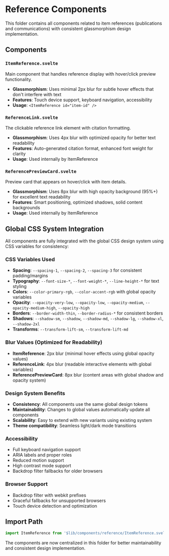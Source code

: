 # Reference Components

This folder contains all components related to item references (publications and communications) with consistent glassmorphism design implementation.

## Components

### `ItemReference.svelte`

Main component that handles reference display with hover/click preview functionality.

- **Glassmorphism**: Uses minimal 2px blur for subtle hover effects that don't interfere with text
- **Features**: Touch device support, keyboard navigation, accessibility
- **Usage**: `<ItemReference id="item-id" />`

### `ReferenceLink.svelte`

The clickable reference link element with citation formatting.

- **Glassmorphism**: Uses 4px blur with optimized opacity for better text readability
- **Features**: Auto-generated citation format, enhanced font weight for clarity
- **Usage**: Used internally by ItemReference

### `ReferencePreviewCard.svelte`

Preview card that appears on hover/click with item details.

- **Glassmorphism**: Uses 8px blur with high opacity background (95%+) for excellent text readability
- **Features**: Smart positioning, optimized shadows, solid content backgrounds
- **Usage**: Used internally by ItemReference

## Global CSS System Integration

All components are fully integrated with the global CSS design system using CSS variables for consistency:

### CSS Variables Used

- **Spacing**: `--spacing-1`, `--spacing-2`, `--spacing-3` for consistent padding/margins
- **Typography**: `--font-size-*`, `--font-weight-*`, `--line-height-*` for text styling
- **Colors**: `--color-primary-rgb`, `--color-accent-rgb` with global opacity variables
- **Opacity**: `--opacity-very-low`, `--opacity-low`, `--opacity-medium`, `--opacity-medium-high`, `--opacity-high`
- **Borders**: `--border-width-thin`, `--border-radius-*` for consistent borders
- **Shadows**: `--shadow-sm`, `--shadow`, `--shadow-md`, `--shadow-lg`, `--shadow-xl`, `--shadow-2xl`
- **Transforms**: `--transform-lift-sm`, `--transform-lift-md`

### Blur Values (Optimized for Readability)

- **ItemReference**: 2px blur (minimal hover effects using global opacity values)
- **ReferenceLink**: 4px blur (readable interactive elements with global variables)
- **ReferencePreviewCard**: 8px blur (content areas with global shadow and opacity system)

### Design System Benefits

- **Consistency**: All components use the same global design tokens
- **Maintainability**: Changes to global values automatically update all components
- **Scalability**: Easy to extend with new variants using existing system
- **Theme compatibility**: Seamless light/dark mode transitions

### Accessibility

- Full keyboard navigation support
- ARIA labels and proper roles
- Reduced motion support
- High contrast mode support
- Backdrop filter fallbacks for older browsers

### Browser Support

- Backdrop filter with webkit prefixes
- Graceful fallbacks for unsupported browsers
- Touch device detection and optimization

## Import Path

```javascript
import ItemReference from '$lib/components/reference/ItemReference.svelte';
```

The components are now centralized in this folder for better maintainability and consistent design implementation.
